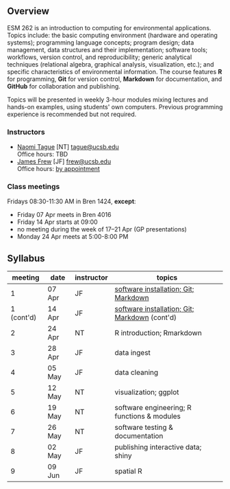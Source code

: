 ## Overview

ESM 262 is an introduction to computing for environmental applications. Topics include: the basic computing environment (hardware and operating systems); programming language concepts; program design; data management, data structures and their implementation; software tools; workflows, version control, and reproducibility; generic analytical techniques (relational algebra, graphical analysis, visualization, etc.); and specific characteristics of environmental information. The course features **R** for programming, **Git** for version control, **Markdown** for documentation, and **GitHub** for collaboration and publishing.

Topics will be presented in weekly 3-hour modules mixing lectures and hands-on examples, using students' own computers. Previous programming experience is recommended but not required.

### Instructors

- [Naomi Tague](http://bren.ucsb.edu/people/Faculty/christina_tague.htm) [NT] <tague@ucsb.edu>  
  Office hours: TBD
- [James Frew](http://frew.eri.ucsb.edu/) [JF] <frew@ucsb.edu>  
  Office hours: [by appointment](mailto:frew@ucsb.edu?subject=appointment%20request)

### Class meetings

Fridays 08:30-11:30 AM in Bren 1424, **except**:

- Friday 07 Apr meets in Bren 4016
- Friday 14 Apr starts at 09:00
- no meeting during the week of 17–21 Apr (GP presentations)
- Monday 24 Apr meets at 5:00-8:00 PM

## Syllabus

| meeting    | date   | instructor | topics                                   |
| ---------- | ------ | ---------- | ---------------------------------------- |
| 1          | 07 Apr | JF         | [software installation; Git; Markdown](wk01_git) |
| 1 (cont'd) | 14 Apr | JF         | [software installation; Git; Markdown](wk01_git) (cont'd) |
| 2          | 24 Apr | NT         | R introduction; Rmarkdown                |
| 3          | 28 Apr | JF         | data ingest                              |
| 4          | 05 May | JF         | data cleaning                            |
| 5          | 12 May | NT         | visualization; ggplot                    |
| 6          | 19 May | NT         | software engineering; R functions & modules |
| 7          | 26 May | NT         | software testing & documentation         |
| 8          | 02 May | JF         | publishing interactive data; shiny       |
| 9          | 09 Jun | JF         | spatial R                                |

